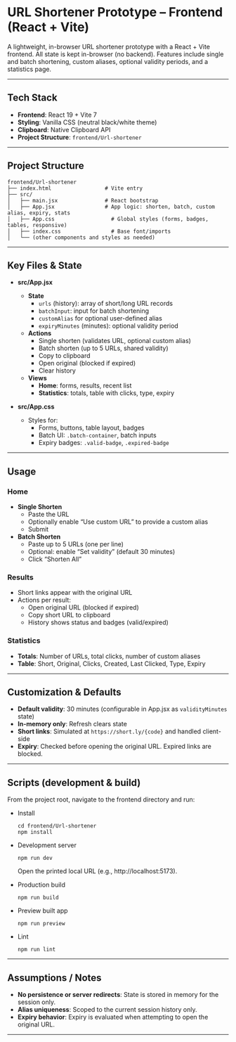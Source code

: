 # URL Shortener Prototype – Frontend (React + Vite)

A lightweight, in-browser URL shortener prototype with a React + Vite frontend. All state is kept in-browser (no backend). Features include single and batch shortening, custom aliases, optional validity periods, and a statistics page.

---

## Tech Stack

- **Frontend**: React 19 + Vite 7
- **Styling**: Vanilla CSS (neutral black/white theme)
- **Clipboard**: Native Clipboard API
- **Project Structure**: `frontend/Url-shortener`

---

## Project Structure

```
frontend/Url-shortener
├── index.html                 # Vite entry
├── src/
│   ├── main.jsx               # React bootstrap
│   ├── App.jsx                # App logic: shorten, batch, custom alias, expiry, stats
│   ├── App.css                  # Global styles (forms, badges, tables, responsive)
│   ├── index.css                # Base font/imports
│   └── (other components and styles as needed)
```

---

## Key Files & State

- **src/App.jsx**
  - **State**
    - `urls` (history): array of short/long URL records
    - `batchInput`: input for batch shortening
    - `customAlias` for optional user-defined alias
    - `expiryMinutes` (minutes): optional validity period
  - **Actions**
    - Single shorten (validates URL, optional custom alias)
    - Batch shorten (up to 5 URLs, shared validity)
    - Copy to clipboard
    - Open original (blocked if expired)
    - Clear history
  - **Views**
    - **Home**: forms, results, recent list
    - **Statistics**: totals, table with clicks, type, expiry

- **src/App.css**
  - Styles for:
    - Forms, buttons, table layout, badges
    - Batch UI: `.batch-container`, batch inputs
    - Expiry badges: `.valid-badge`, `.expired-badge`

---

## Usage

### Home

- **Single Shorten**  
  - Paste the URL
  - Optionally enable “Use custom URL” to provide a custom alias
  - Submit
- **Batch Shorten**  
  - Paste up to 5 URLs (one per line)
  - Optional: enable “Set validity” (default 30 minutes)
  - Click “Shorten All”

### Results

- Short links appear with the original URL
- Actions per result:
  - Open original URL (blocked if expired)
  - Copy short URL to clipboard
  - History shows status and badges (valid/expired)

### Statistics

- **Totals**: Number of URLs, total clicks, number of custom aliases
- **Table**: Short, Original, Clicks, Created, Last Clicked, Type, Expiry

---

## Customization & Defaults

- **Default validity**: 30 minutes (configurable in App.jsx as `validityMinutes` state)
- **In-memory only**: Refresh clears state
- **Short links**: Simulated at `https://short.ly/{code}` and handled client-side
- **Expiry**: Checked before opening the original URL. Expired links are blocked.

---

## Scripts (development & build)

From the project root, navigate to the frontend directory and run:

- Install
  ```
  cd frontend/Url-shortener
  npm install
  ```
- Development server
  ```
  npm run dev
  ```
  Open the printed local URL (e.g., http://localhost:5173).

- Production build
  ```
  npm run build
  ```
- Preview built app
  ```
  npm run preview
  ```
- Lint
  ```
  npm run lint
  ```

---

## Assumptions / Notes

- **No persistence or server redirects**: State is stored in memory for the session only.
- **Alias uniqueness**: Scoped to the current session history only.
- **Expiry behavior**: Expiry is evaluated when attempting to open the original URL.

---

